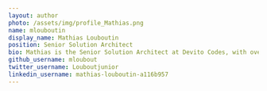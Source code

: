 ```yaml
---
layout: author
photo: /assets/img/profile_Mathias.png
name: mlouboutin
display_name: Mathias Louboutin
position: Senior Solution Architect
bio: Mathias is the Senior Solution Architect at Devito Codes, with over a decade of experience in developing scalable, open-source software for exploration geophysics and inverse problems. He holds a Ph.D. from the Georgia Institute of Technology and was previously a research scientist at the Seismic Laboratory for Imaging and Modelling (SLIM), where he led the development of the JUDI framework. Mathias has been integral to the Devito project since its inception, advancing its capabilities in large-scale PDE-constrained optimization, finite-difference solvers, and cloud-native high-performance computing. His work also extends to cutting-edge applications in exascale HPC, machine learning, and medical imaging, positioning him as a key innovator in the field.
github_username: mloubout
twitter_username: Louboutjunior
linkedin_username: mathias-louboutin-a116b957
---
```



